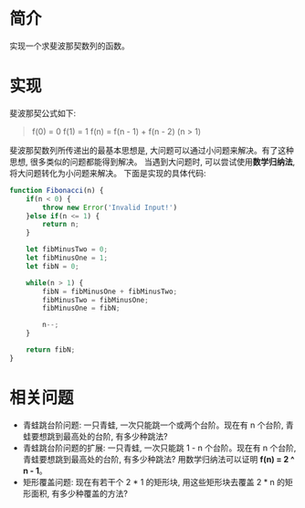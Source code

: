 # 简介
实现一个求斐波那契数列的函数。

# 实现
斐波那契公式如下:
> f(0) = 0
> f(1) = 1
> f(n) = f(n - 1) + f(n - 2) (n > 1)

斐波那契数列所传递出的最基本思想是, 大问题可以通过小问题来解决。有了这种思想, 很多类似的问题都能得到解决。
当遇到大问题时, 可以尝试使用**数学归纳法**, 将大问题转化为小问题来解决。
下面是实现的具体代码:
```js
function Fibonacci(n) {
    if(n < 0) {
        throw new Error('Invalid Input!')
    }else if(n <= 1) {
        return n;
    }

    let fibMinusTwo = 0;
    let fibMinusOne = 1;
    let fibN = 0;

    while(n > 1) {
        fibN = fibMinusOne + fibMinusTwo;
        fibMinusTwo = fibMinusOne;
        fibMinusOne = fibN;

        n--;
    }

    return fibN;
}
```

# 相关问题
* 青蛙跳台阶问题: 一只青蛙, 一次只能跳一个或两个台阶。现在有 n 个台阶, 青蛙要想跳到最高处的台阶, 有多少种跳法?
* 青蛙跳台阶问题的扩展: 一只青蛙, 一次只能跳 1 - n 个台阶。现在有 n 个台阶, 青蛙要想跳到最高处的台阶, 有多少种跳法?
用数学归纳法可以证明 **f(n) = 2 ^ n - 1**。
* 矩形覆盖问题: 现在有若干个 2 * 1 的矩形块, 用这些矩形块去覆盖 2 * n 的矩形面积, 有多少种覆盖的方法?